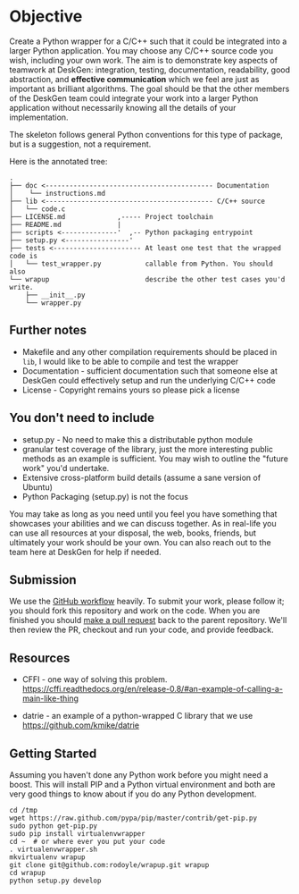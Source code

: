 # Objective

Create a Python wrapper for a C/C++ such that it could be integrated into a 
larger Python application. You may choose any C/C++ source code you wish, 
including your own work. The aim is to demonstrate key aspects of teamwork at 
DeskGen: integration, testing, documentation, readability, good abstraction, and
 **effective communication** which we feel are just as important 
as brilliant algorithms. The goal should be that the other members of the 
DeskGen team could integrate your work into a larger Python application 
without necessarily knowing all the details of your implementation.


The skeleton follows general Python conventions for this type of package, but is
a suggestion, not a requirement.

Here is the annotated tree:

```
.
├── doc <------------------------------------------ Documentation
│    └── instructions.md
├── lib <------------------------------------------ C/C++ source
│   └── code.c
├── LICENSE.md             ,----- Project toolchain
├── README.md              |
├── scripts <--------------'  ,-- Python packaging entrypoint
├── setup.py <----------------'
├── tests <---------------------- At least one test that the wrapped code is
│   └── test_wrapper.py           callable from Python. You should also
└── wrapup                        describe the other test cases you'd write.
    ├── __init__.py
    └── wrapper.py
```


## Further notes

* Makefile and any other compilation requirements should be placed in `lib`, I
  would like to be able to compile and test the wrapper
* Documentation - sufficient documentation such that someone else at DeskGen
  could effectively setup and run the underlying C/C++ code
* License - Copyright remains yours so please pick a license

## You don't need to include

* setup.py - No need to make this a distributable python module
* granular test coverage of the library, just the more interesting public
  methods as an example is sufficient. You may wish to outline the "future
  work" you'd undertake.
* Extensive cross-platform build details (assume a sane version of Ubuntu)
* Python Packaging (setup.py) is not the focus

You may take as long as you need until you feel you have something that 
showcases your abilities and we can discuss together. As in real-life you can 
use all resources at your disposal, the web, books, friends, but ultimately 
your work should be your own. You can also reach out to the team here at
DeskGen for help if needed.

## Submission

We use the [GitHub workflow](https://guides.github.com/introduction/flow/index.html)
heavily. To submit your work, please follow it; you should fork this repository
and work on the code. When you are finished you should
[make a pull request](https://help.github.com/articles/creating-a-pull-request/)
back to the parent repository.  We'll then review the PR, checkout and run your
code, and provide feedback.


Resources
---------
* CFFI - one way of solving this problem.
 https://cffi.readthedocs.org/en/release-0.8/#an-example-of-calling-a-main-like-thing

* datrie - an example of a python-wrapped C library that we use
https://github.com/kmike/datrie

Getting Started
---------------
Assuming you haven't done any Python work before you might need a boost.
This will install PIP and a Python virtual environment and both are very good
things to know about if you do any Python development.
```
cd /tmp
wget https://raw.github.com/pypa/pip/master/contrib/get-pip.py
sudo python get-pip.py
sudo pip install virtualenvwrapper
cd ~  # or where ever you put your code
. virtualenvwrapper.sh
mkvirtualenv wrapup 
git clone git@github.com:rodoyle/wrapup.git wrapup
cd wrapup
python setup.py develop
```
